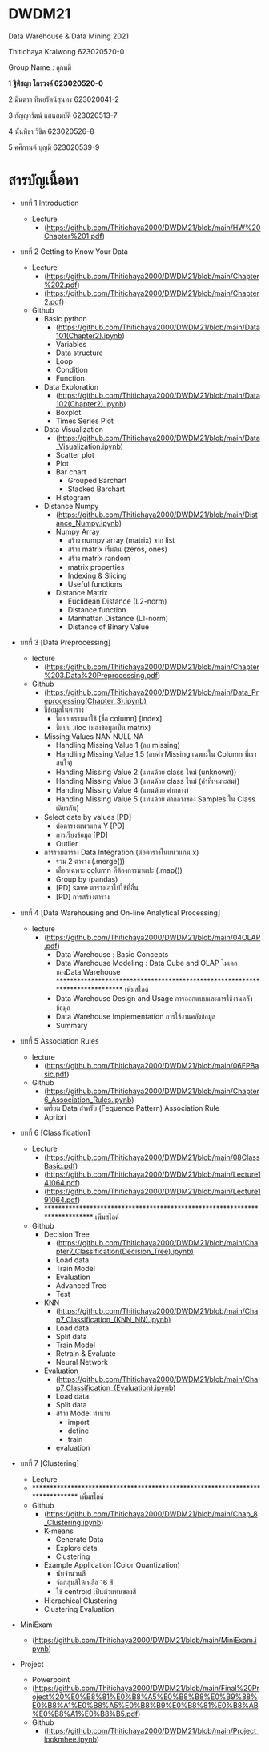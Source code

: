 # DWDM21
Data Warehouse &amp; Data Mining 2021

Thitichaya Kraiwong 623020520-0

Group Name : ลูกหมี

1 **ฐิติชญา  ไกรวงค์      623020520-0**

2 มินตรา      ทิพยรัตน์สุนทร 623020041-2

3 กัญญารัตน์   แสนสมบัติ    623020513-7

4 นันทิชา      วิชิต        623020526-8

5 ศศิกานต์     บุญมี        623020539-9

# สารบัญเนื้อหา

* บทที่ 1 Introduction 
  * Lecture
    * (https://github.com/Thitichaya2000/DWDM21/blob/main/HW%20Chapter%201.pdf)

* บทที่ 2 Getting to Know Your Data 
  * Lecture
    * (https://github.com/Thitichaya2000/DWDM21/blob/main/Chapter%202.pdf)
    * (https://github.com/Thitichaya2000/DWDM21/blob/main/Chapter2.pdf)
  * Github 
     * Basic python
       * (https://github.com/Thitichaya2000/DWDM21/blob/main/Data101(Chapter2).ipynb)
       * Variables
       * Data structure
       * Loop
       * Condition
       * Function
     * Data Exploration
       * (https://github.com/Thitichaya2000/DWDM21/blob/main/Data102(Chapter2).ipynb) 
       * Boxplot
       * Times Series Plot 
     * Data Visualization 
       * (https://github.com/Thitichaya2000/DWDM21/blob/main/Data_Visualization.ipynb)
       * Scatter plot
       * Plot
       * Bar chart
         * Grouped Barchart
         * Stacked Barchart
       * Histogram 
     * Distance Numpy
       * (https://github.com/Thitichaya2000/DWDM21/blob/main/Distance_Numpy.ipynb)
       * Numpy Array
         * สร้าง numpy array (matrix) จาก list
         * สร้าง matrix เริ่มต้น (zeros, ones)
         * สร้าง matrix random 
         * matrix properties
         * Indexing & Slicing
         * Useful functions
       * Distance Matrix
         * Euclidean Distance (L2-norm)
         * Distance function
         * Manhattan Distance (L1-norm)
         * Distance of Binary Value
* บทที่ 3 [Data Preprocessing]
  * lecture  
     * (https://github.com/Thitichaya2000/DWDM21/blob/main/Chapter%203.Data%20Preprocessing.pdf)
  * Github
     * (https://github.com/Thitichaya2000/DWDM21/blob/main/Data_Preprocessing(Chapter_3).ipynb)
     * ชี้ข้อมูลในตาราง
       * ชี้แบบธรรมดาใช้ [ชื่อ column] [index]
       * ชี้แบบ .iloc (มองข้อมูลเป็น matrix)
     * Missing Values NAN NULL NA
       * Handling Missing Value 1 (ลบ missing)
       * Handling Missing Value 1.5 (ลบค่า Missing เฉพาะใน Column ที่เราสนใจ)
       * Handing Missing Value 2 (แทนด้วย class ใหม่ (unknown))
       * Handing Missing Value 3 (แทนด้วย class ใหม่ (ค่าที่เหมาะสม))
       * Handing Missing Value 4 (แทนด้วย ค่ากลาง)
       * Handing Missing Value 5 (แทนด้วย ค่ากลางของ Samples ใน Class เดียวกัน)
     * Select date by values [PD]
       * ต่อตารางแนวแกน Y [PD]
       * การเรียงข้อมูล [PD]
       * Outlier
     * การรวมตาราง Data Integration (ต่อตารางในแนวแกน x)
       * รวม 2 ตาราง (.merge())
       * เลือกเฉพาะ column ที่ต้องการมาแปะ (.map())
       * Group by (pandas)
       * [PD] save ตารางเอาไปใช้ที่อื่น
       * [PD] การสร้างตาราง
* บทที่ 4 [Data Warehousing and On-line Analytical Processing]
  * lecture 
    * (https://github.com/Thitichaya2000/DWDM21/blob/main/04OLAP.pdf) 
      * Data Warehouse : Basic Concepts 
      * Data Warehouse Modeling : Data Cube and OLAP  โมเดลของData Warehouse
       ***************************************************************************** เพิ่มสไลด์
      * Data Warehouse Design and Usage การออกแบบและการใช้งานคลังข้อมูล
      * Data Warehouse Implementation การใช้งานคลังข้อมูล
      * Summary 
* บทที่ 5 Association Rules
  * lecture
    * (https://github.com/Thitichaya2000/DWDM21/blob/main/06FPBasic.pdf)  
  * Github 
    * (https://github.com/Thitichaya2000/DWDM21/blob/main/Chapter6_Association_Rules.ipynb)  
    * เตรียม Data สำหรับ (Fequence Pattern) Association Rule
    * Apriori
* บทที่ 6 [Classification]
  * Lecture
    * (https://github.com/Thitichaya2000/DWDM21/blob/main/08ClassBasic.pdf)
    * (https://github.com/Thitichaya2000/DWDM21/blob/main/Lecture141064.pdf) 
    * (https://github.com/Thitichaya2000/DWDM21/blob/main/Lecture191064.pdf)
    * *************************************************************************** เพิ่มสไลด์
  * Github
    * Decision Tree
      * (https://github.com/Thitichaya2000/DWDM21/blob/main/Chapter7_Classification(Decision_Tree).ipynb)
      * Load data
      * Train Model
      * Evaluation
      * Advanced Tree
      * Test
    * KNN
      * (https://github.com/Thitichaya2000/DWDM21/blob/main/Chap7_Classification_(KNN_NN).ipynb)
      * Load data
      * Split data
      * Train Model 
      * Retrain & Evaluate
      * Neural Network
    * Evaluation
      * (https://github.com/Thitichaya2000/DWDM21/blob/main/Chap7_Classification_(Evaluation).ipynb)
      * Load data
      * Split data     
      * สร้าง Model ทำนาย
        * import
        * define
        * train
      * evaluation
* บทที่ 7 [Clustering]  
  * Lecture
  *  ****************************************************************************** เพิ่มสไลด์
  * Github
    * (https://github.com/Thitichaya2000/DWDM21/blob/main/Chap_8_Clustering.ipynb) 
    * K-means
      * Generate Data    
      * Explore data
      * Clustering
    * Example Application (Color Quantization)
      * นับจำนวนสี
      * จัดกลุ่มสีให้เหลือ 16 สี
      * ใช้ centroid เป็นตัวแทนของสี
    * Hierachical Clustering
    * Clustering Evaluation
* MiniExam
  * (https://github.com/Thitichaya2000/DWDM21/blob/main/MiniExam.ipynb) 
* Project
  * Powerpoint  
  *  (https://github.com/Thitichaya2000/DWDM21/blob/main/Final%20Project%20%E0%B8%81%E0%B8%A5%E0%B8%B8%E0%B9%88%E0%B8%A1%E0%B8%A5%E0%B8%B9%E0%B8%81%E0%B8%AB%E0%B8%A1%E0%B8%B5.pdf)  
  * Github
    * (https://github.com/Thitichaya2000/DWDM21/blob/main/Project_lookmhee.ipynb)

